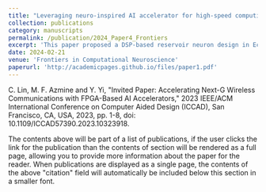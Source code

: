 ```yaml
---
title: "Leveraging neuro-inspired AI accelerator for high-speed computing in 6G networks"
collection: publications
category: manuscripts
permalink: /publication/2024_Paper4_Frontiers
excerpt: 'This paper proposed a DSP-based reservoir neuron design in Echo State Network, and tested it in MIMO-OFDM symbol detection task using an SDR/FPGA testbed.'
date: 2024-02-21
venue: 'Frontiers in Computational Neuroscience'
paperurl: 'http://academicpages.github.io/files/paper1.pdf'
---
```


C. Lin, M. F. Azmine and Y. Yi, "Invited Paper: Accelerating Next-G Wireless Communications with FPGA-Based AI Accelerators," 2023 IEEE/ACM International Conference on Computer Aided Design (ICCAD), San Francisco, CA, USA, 2023, pp. 1-8, doi: 10.1109/ICCAD57390.2023.10323918.

The contents above will be part of a list of publications, if the user clicks the link for the publication than the contents of section will be rendered as a full page, allowing you to provide more information about the paper for the reader. When publications are displayed as a single page, the contents of the above "citation" field will automatically be included below this section in a smaller font.
